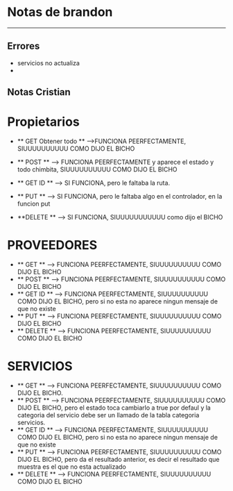 # Notas de brandon

---

## Errores

- servicios no actualiza
-


## Notas Cristian

# Propietarios
- ** GET Obtener todo ** -->FUNCIONA PEERFECTAMENTE, SIUUUUUUUUUU COMO DIJO EL BICHO 

- ** POST ** --> FUNCIONA PEERFECTAMENTE y aparece el estado y todo chimbita, SIUUUUUUUUUU COMO DIJO EL BICHO

- ** GET ID ** --> SI FUNCIONA, pero le faltaba la ruta.

- ** PUT ** --> SI FUNCIONA, pero le faltaba algo en el controlador, en la funcion put

- **DELETE ** --> SI FUNCIONA, SIUUUUUUUUUUU como dijo el BICHO


# PROVEEDORES

- ** GET ** --> FUNCIONA PEERFECTAMENTE, SIUUUUUUUUUU COMO DIJO EL BICHO
- ** POST ** --> FUNCIONA PEERFECTAMENTE, SIUUUUUUUUUU COMO DIJO EL BICHO
- ** GET ID ** --> FUNCIONA PEERFECTAMENTE, SIUUUUUUUUUU COMO DIJO EL BICHO, pero si no esta no aparece ningun mensaje de que no existe
- ** PUT ** --> FUNCIONA PEERFECTAMENTE, SIUUUUUUUUUU COMO DIJO EL BICHO
- ** DELETE ** --> FUNCIONA PEERFECTAMENTE, SIUUUUUUUUUU COMO DIJO EL BICHO


# SERVICIOS 
- ** GET ** --> FUNCIONA PEERFECTAMENTE, SIUUUUUUUUUU COMO DIJO EL BICHO.
- ** POST ** --> FUNCIONA PEERFECTAMENTE, SIUUUUUUUUUU COMO DIJO EL BICHO, pero el estado toca cambiarlo a true por defaul y la categoria del servicio debe ser un llamado de la tabla categoria servicios.
- ** GET ID ** --> FUNCIONA PEERFECTAMENTE, SIUUUUUUUUUU COMO DIJO EL BICHO, pero si no esta no aparece ningun mensaje de que no existe 
- ** PUT ** --> FUNCIONA PEERFECTAMENTE, SIUUUUUUUUUU COMO DIJO EL BICHO, pero da el resultado anterior, es decir el resultado que muestra es el que no esta actualizado
- ** DELETE ** --> FUNCIONA PEERFECTAMENTE, SIUUUUUUUUUU COMO DIJO EL BICHO 


